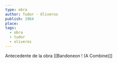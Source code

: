 ```yaml
---
type: obra
author: Tudor - Oliveros
publish: 1964
place: 
tags:
  - obra
  - tudor
  - oliveros
---
```

Antecedente de la obra [[Bandoneon ! (A Combine)]]